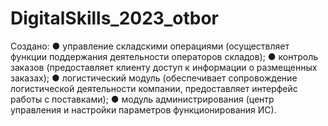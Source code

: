 # DigitalSkills_2023_otbor
Cоздано:
● управление складскими операциями (осуществляет функции поддержания деятельности операторов складов);
● контроль заказов (предоставляет клиенту доступ к информации о размещенных заказах);
● логистический модуль (обеспечивает сопровождение логистической деятельности компании, предоставляет интерфейс работы с поставками);
● модуль администрирования (центр управления и настройки параметров функционирования ИС).
